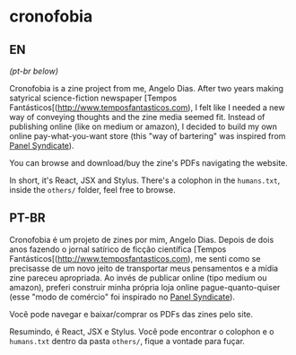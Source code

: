 # cronofobia

## EN

_(pt-br below)_

Cronofobia is a zine project from me, Angelo Dias. After two years making satyrical science-fiction newspaper [Tempos Fantásticos[(http://www.temposfantasticos.com), I felt like I needed a new way of conveying thoughts and the zine media seemed fit. Instead of publishing online (like on medium or amazon), I decided to build my own online pay-what-you-want store (this "way of bartering" was inspired from [Panel Syndicate](http://panelsyndicate.com)).

You can browse and download/buy the zine's PDFs navigating the website.

In short, it's React, JSX and Stylus. There's a colophon in the `humans.txt`, inside the `others/` folder, feel free to browse.

## PT-BR

Cronofobia é um projeto de zines por mim, Angelo Dias. Depois de dois anos fazendo o jornal satírico de ficção científica [Tempos Fantásticos[(http://www.temposfantasticos.com), me senti como se precisasse de um novo jeito de transportar meus pensamentos e a mídia zine pareceu apropriada. Ao invés de publicar online (tipo medium ou amazon), preferi construir minha própria loja online pague-quanto-quiser (esse "modo de comércio" foi inspirado no [Panel Syndicate](http://panelsyndicate.com)).

Você pode navegar e baixar/comprar os PDFs das zines pelo site.

Resumindo, é React, JSX e Stylus. Você pode encontrar o colophon e o `humans.txt` dentro da pasta `others/`, fique a vontade para fuçar.
